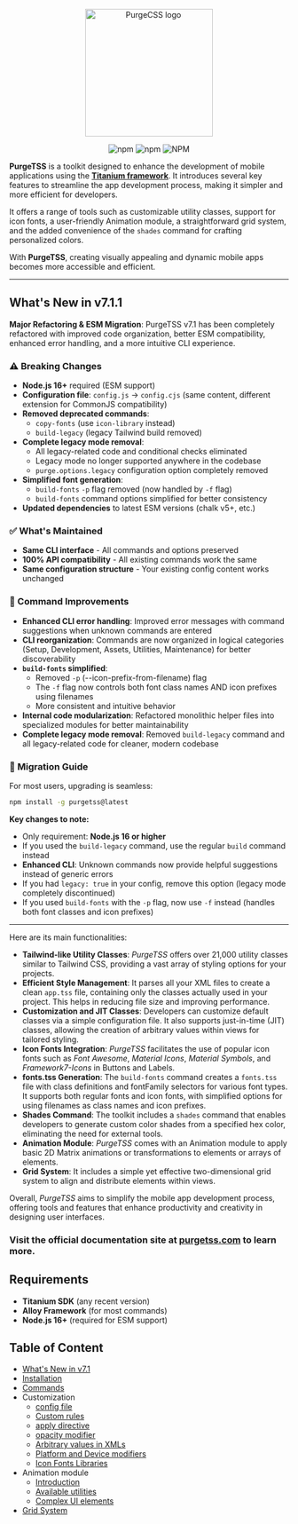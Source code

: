 <p align="center">
  <img src="https://codigomovil.mx/images/logotipo-purgetss-gris.svg" height="230" width="230" alt="PurgeCSS logo"/>
</p>

<div align="center">

![npm](https://img.shields.io/npm/dm/purgetss)
![npm](https://img.shields.io/npm/v/purgetss)
![NPM](https://img.shields.io/npm/l/purgetss)

</div>

**PurgeTSS** is a toolkit designed to enhance the development of mobile applications using the **[Titanium framework](https://titaniumsdk.com)**. It introduces several key features to streamline the app development process, making it simpler and more efficient for developers.

It offers a range of tools such as customizable utility classes, support for icon fonts, a user-friendly Animation module, a straightforward grid system, and the added convenience of the `shades` command for crafting personalized colors.

With **PurgeTSS**, creating visually appealing and dynamic mobile apps becomes more accessible and efficient.

---

## What's New in v7.1.1

**Major Refactoring & ESM Migration**: PurgeTSS v7.1 has been completely refactored with improved code organization, better ESM compatibility, enhanced error handling, and a more intuitive CLI experience.

### ⚠️ Breaking Changes

- **Node.js 16+** required (ESM support)
- **Configuration file**: `config.js` → `config.cjs` (same content, different extension for CommonJS compatibility)
- **Removed deprecated commands**:
  - `copy-fonts` (use `icon-library` instead)
  - `build-legacy` (legacy Tailwind build removed)
- **Complete legacy mode removal**:
  - All legacy-related code and conditional checks eliminated
  - Legacy mode no longer supported anywhere in the codebase
  - `purge.options.legacy` configuration option completely removed
- **Simplified font generation**:
  - `build-fonts` `-p` flag removed (now handled by `-f` flag)
  - `build-fonts` command options simplified for better consistency
- **Updated dependencies** to latest ESM versions (chalk v5+, etc.)

### ✅ What's Maintained

- **Same CLI interface** - All commands and options preserved
- **100% API compatibility** - All existing commands work the same
- **Same configuration structure** - Your existing config content works unchanged

### 🔄 Command Improvements

- **Enhanced CLI error handling**: Improved error messages with command suggestions when unknown commands are entered
- **CLI reorganization**: Commands are now organized in logical categories (Setup, Development, Assets, Utilities, Maintenance) for better discoverability
- **`build-fonts` simplified**:
  - Removed `-p` (--icon-prefix-from-filename) flag
  - The `-f` flag now controls both font class names AND icon prefixes using filenames
  - More consistent and intuitive behavior
- **Internal code modularization**: Refactored monolithic helper files into specialized modules for better maintainability
- **Complete legacy mode removal**: Removed `build-legacy` command and all legacy-related code for cleaner, modern codebase

### 🔧 Migration Guide

For most users, upgrading is seamless:
```bash
npm install -g purgetss@latest
```

**Key changes to note:**
- Only requirement: **Node.js 16 or higher**
- If you used the `build-legacy` command, use the regular `build` command instead
- **Enhanced CLI**: Unknown commands now provide helpful suggestions instead of generic errors
- If you had `legacy: true` in your config, remove this option (legacy mode completely discontinued)
- If you used `build-fonts` with the `-p` flag, now use `-f` instead (handles both font classes and icon prefixes)

---

Here are its main functionalities:

- **Tailwind-like Utility Classes**: *PurgeTSS* offers over 21,000 utility classes similar to Tailwind CSS, providing a vast array of styling options for your projects.
- **Efficient Style Management**: It parses all your XML files to create a clean `app.tss` file, containing only the classes actually used in your project. This helps in reducing file size and improving performance.
- **Customization and JIT Classes**: Developers can customize default classes via a simple configuration file. It also supports just-in-time (JIT) classes, allowing the creation of arbitrary values within views for tailored styling.
- **Icon Fonts Integration**: *PurgeTSS* facilitates the use of popular icon fonts such as *Font Awesome*, *Material Icons*, *Material Symbols*, and *Framework7-Icons* in Buttons and Labels.
- **fonts.tss Generation**: The `build-fonts` command creates a `fonts.tss` file with class definitions and fontFamily selectors for various font types. It supports both regular fonts and icon fonts, with simplified options for using filenames as class names and icon prefixes.
- **Shades Command**: The toolkit includes a `shades` command that enables developers to generate custom color shades from a specified hex color, eliminating the need for external tools.
- **Animation Module**: *PurgeTSS* comes with an Animation module to apply basic 2D Matrix animations or transformations to elements or arrays of elements.
- **Grid System**: It includes a simple yet effective two-dimensional grid system to align and distribute elements within views.

Overall, *PurgeTSS* aims to simplify the mobile app development process, offering tools and features that enhance productivity and creativity in designing user interfaces.

### Visit the official documentation site at [purgetss.com](https://purgetss.com) to learn more.

## Requirements

- **Titanium SDK** (any recent version)
- **Alloy Framework** (for most commands)
- **Node.js 16+** (required for ESM support)

## Table of Content

- [What's New in v7.1](#-whats-new-in-v710)
- [Installation](https://purgetss.com/docs/installation)
- [Commands](https://purgetss.com/docs/commands)
- Customization
  - [config file](https://purgetss.com/docs/customization/the-config-file)
  - [Custom rules](https://purgetss.com/docs/customization/custom-rules)
  - [apply directive](https://purgetss.com/docs/customization/the-apply-directive)
  - [opacity modifier](https://purgetss.com/docs/customization/the-opacity-modifier)
  - [Arbitrary values in XMLs](https://purgetss.com/docs/customization/arbitrary-values)
  - [Platform and Device modifiers](https://purgetss.com/docs/customization/platform-and-device-modifiers)
  - [Icon Fonts Libraries](https://purgetss.com/docs/customization/icon-fonts-libraries)
- Animation module
  - [Introduction](https://purgetss.com/docs/animation-module/introduction)
  - [Available utilities](https://purgetss.com/docs/animation-module/available-utilities)
  - [Complex UI elements](https://purgetss.com/docs/animation-module/complex-ui-elements)
- [Grid System](https://purgetss.com/docs/grid-system)
